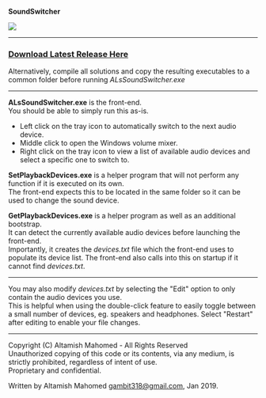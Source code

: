 **SoundSwitcher**

![](https://i.imgur.com/EYEprd7.png)

___

 ### **[Download Latest Release Here](https://github.com/creepyLANguy/SoundSwitcher/releases)** ###  

Alternatively, compile all solutions and copy the resulting executables to a common folder before running *ALsSoundSwitcher.exe*  

___


**ALsSoundSwitcher.exe** is the front-end.  
You should be able to simply run this as-is.  
 - Left click on the tray icon to automatically switch to the next audio device.
 - Middle click to open the Windows volume mixer.
 - Right click on the tray icon to view a list of available audio devices and select a specific one to switch to. 

**SetPlaybackDevices.exe** is a helper program that will not perform any function if it is executed on its own.  
The front-end expects this to be located in the same folder so it can be used to change the sound device.  

**GetPlaybackDevices.exe** is a helper program as well as an additional bootstrap.  
It can detect the currently available audio devices before launching the front-end.  
Importantly, it creates the *devices.txt* file which the front-end uses to populate its device list.
The front-end also calls into this on startup if it cannot find *devices.txt*. 

___

You may also modify *devices.txt* by selecting the "Edit" option to only contain the audio devices you use.  
This is helpful when using the double-click feature to easily toggle between a small number of devices, eg. speakers and headphones.
Select "Restart" after editing to enable your file changes. 
___

Copyright (C) Altamish Mahomed - All Rights Reserved  
Unauthorized copying of this code or its contents, via any medium, is strictly prohibited, regardless of intent of use.  
Proprietary and confidential.

Written by Altamish Mahomed  gambit318@gmail.com, Jan 2019. 
